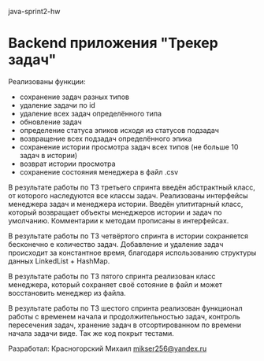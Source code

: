 java-sprint2-hw

# Backend приложения "Трекер задач"

Реализованы функции:
- сохранение задач разных типов
- удаление задачи по id
- удаление всех задач определённого типа
- обновление задач
- определение статуса эпиков исходя из статусов подзадач
- возвращение всех подзадач определённого эпика
- сохранение истории просмотра задач всех типов (не больше 10 задач в истории)
- возврат истории просмотра
- сохранение состояния менеджера в файл .csv

В результате работы по ТЗ третьего спринта введён абстрактный класс, от которого наследуются все классы задач.
Реализованы интерфейсы менеджера задач и менеджера истории.
Введён улититарный класс, который возвращает объекты менеджеров истории и задач по умолчанию.
Комментарии к методам прописаны в интерфейсах.

В результате работы по ТЗ четвёртого спринта в истории сохраняется бесконечно е количество задач.
Добавление и удаление задач происходит за константное время, благодаря использованию структуры данных
LinkedList + HashMap.

В результате работы по ТЗ пятого спринта реализован класс менеджера, который сохраняет своё сотояние в файл и 
может восстановить менеджер из файла.

В результате работы по ТЗ шестого спринта реализован функционал работы с временем начала и продолжительностью задач,
контроль пересечения задач, хранение задач в отсортированном по времени начала задачи виде. Так же код покрыт тестами.

Разработал: Красногорский Михаил mikser256@yandex.ru